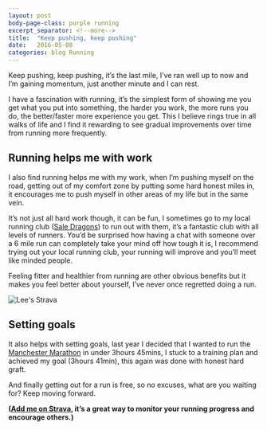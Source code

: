 ```yaml
---
layout: post
body-page-class: purple running
excerpt_separator: <!--more-->
title:  "Keep pushing, keep pushing"
date:   2016-05-08
categories: blog Running
---
```


Keep pushing, keep pushing, it’s the last mile, I’ve ran well up to now and I’m gaining momentum, just another minute and I can rest.
<!--more-->

I have a fascination with running, it’s the simplest form of showing me you get what you put into something, the harder you work, the more runs you do, the better/faster more experience you get.  This I believe rings true in all walks of life and I find it rewarding to see gradual improvements over time from running more frequently.

## Running helps me with work

I also find running helps me with my work, when I’m pushing myself on the road, getting out of my comfort zone by putting some hard honest miles in, it encourages me to push myself in other areas of my life but in the same vein.

It’s not just all hard work though, it can be fun, I sometimes go to my local running club (<a href="http://www.dragonsrunningsale.co.uk/" target="_blank">Sale Dragons</a>) to run out with them, it’s a fantastic club with all levels of runners.  You’d be surprised how having a chat with someone over a 6 mile run can completely take your mind off how tough it is, I recommend trying out your local running club, your running will improve and you’ll meet like minded people.

Feeling fitter and healthier from running are other obvious benefits but it makes you feel better about yourself, I’ve never once regretted doing a run.

<img src="http://s3-eu-west-1.amazonaws.com/eskimo/strava.png" alt="Lee's Strava" />


## Setting goals

It also helps with setting goals, last year I decided that I wanted to run the <a href="http://www.greatermanchestermarathon.com/" target="_blank">Manchester Marathon</a> in under 3hours 45mins, I stuck to a training plan and achieved my goal (3hours 41min), this again was done with honest hard graft.

And finally getting out for a run is free, so no excuses, what are you waiting for? Keep moving forward.

<strong>(<a href="https://www.strava.com/athletes/258622" target="_blank">Add me on Strava</a>, it’s a great way to monitor your running progress and encourage others.)</strong>
